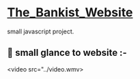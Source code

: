 # [The_Bankist_Website](https://noorali-180.github.io/The_Bankist_Website/)

small javascript project.

## 🚀 small glance to website :-

<video src="../video.wmv></video>
